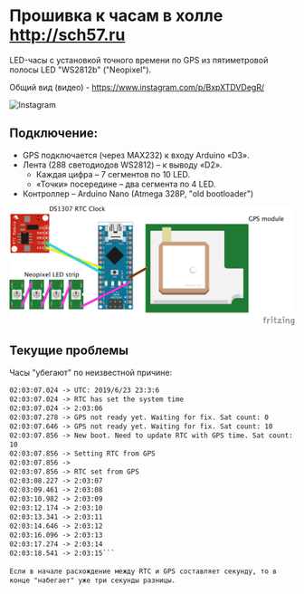 # Прошивка к часам в холле http://sch57.ru

LED-часы с установкой точного времени по GPS из пятиметровой полосы LED "WS2812b" ("Neopixel"). 

Общий вид (видео) - https://www.instagram.com/p/BxpXTDVDegR/ 

![Instagram](https://scontent-arn2-1.cdninstagram.com/vp/4b3fefc065ee42ab763cbce7da96b675/5D6E7A5E/t51.2885-15/e35/58775460_2222468581172818_1322464915588762730_n.jpg?_nc_ht=scontent-arn2-1.cdninstagram.com)

## Подключение:

* GPS подключается (через MAX232) к входу Arduino «D3».
* Лента (288 светодиодов WS2812) – к выводу «D2».
  * Каждая цифра – 7 сегментов по 10 LED. 
  * «Точки» посередине – два сегмента по 4 LED.
* Контроллер – Arduino Nano (Atmega 328P, "old bootloader")

![Wiring](https://github.com/Bougakov/wallclock/blob/master/Wall%20clock%20schematics.png)

## Текущие проблемы

Часы "убегают" по неизвестной причине:

```02:03:07.024 -> ---RTC TIME---
02:03:07.024 -> UTC: 2019/6/23 23:3:6
02:03:07.024 -> RTC has set the system time
02:03:07.024 -> 2:03:06
02:03:07.278 -> GPS not ready yet. Waiting for fix. Sat count: 0
02:03:07.646 -> GPS not ready yet. Waiting for fix. Sat count: 10
02:03:07.856 -> New boot. Need to update RTC with GPS time. Sat count: 10
02:03:07.856 -> Setting RTC from GPS
02:03:07.856 -> 
02:03:07.856 -> RTC set from GPS
02:03:08.227 -> 2:03:07
02:03:09.461 -> 2:03:08
02:03:10.982 -> 2:03:09
02:03:12.174 -> 2:03:10
02:03:13.341 -> 2:03:11
02:03:14.646 -> 2:03:12
02:03:16.096 -> 2:03:13
02:03:17.274 -> 2:03:14
02:03:18.541 -> 2:03:15```

Если в начале расхождение между RTC и GPS составляет секунду, то в конце "набегает" уже три секунды разницы.

